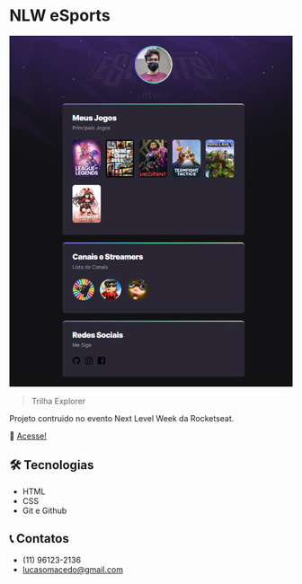 # NLW eSports

![preview](./.github/previews.png)

> Trilha Explorer

Projeto contruido no evento Next Level Week da Rocketseat.

🔗 [Acesse!](https://harmonyss.github.io/Explorer/)

##  🛠 Tecnologias

- HTML
- CSS
- Git e Github

## 📞 Contatos

- (11) 96123-2136
- lucasomacedo@gmail.com